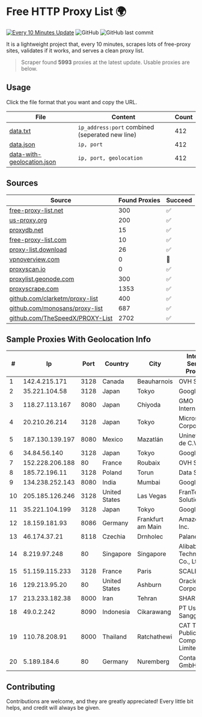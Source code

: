 
# Free HTTP Proxy List 🌍

[![Every 10 Minutes Update](https://github.com/mertguvencli/http-proxy-list/actions/workflows/main.yml/badge.svg?branch=main)](https://github.com/mertguvencli/http-proxy-list/actions/workflows/main.yml)
![GitHub](https://img.shields.io/github/license/mertguvencli/http-proxy-list)
![GitHub last commit](https://img.shields.io/github/last-commit/mertguvencli/http-proxy-list)

It is a lightweight project that, every 10 minutes, scrapes lots of free-proxy sites, validates if it works, and serves a clean proxy list.


> Scraper found **5993** proxies at the latest update. Usable proxies are below.

## Usage

Click the file format that you want and copy the URL.


|File|Content|Count|
|----|-------|-----|
|[data.txt](https://raw.githubusercontent.com/mertguvencli/http-proxy-list/main/proxy-list/data.txt)|`ip_address:port` combined (seperated new line)|412|
|[data.json](https://raw.githubusercontent.com/mertguvencli/http-proxy-list/main/proxy-list/data.json)|`ip, port`|412|
|[data-with-geolocation.json](https://raw.githubusercontent.com/mertguvencli/http-proxy-list/main/proxy-list/data-with-geolocation.json)|`ip, port, geolocation`|412|

## Sources

|Source|Found Proxies|Succeed|
|------|-------------|-------|
|[free-proxy-list.net](https://free-proxy-list.net)|300|✅|
|[us-proxy.org](https://www.us-proxy.org)|200|✅|
|[proxydb.net](http://proxydb.net)|15|✅|
|[free-proxy-list.com](https://free-proxy-list.com/?page=&port=&type%5B%5D=http&type%5B%5D=https&up_time=0&search=Search)|10|✅|
|[proxy-list.download](https://www.proxy-list.download/HTTP)|26|✅|
|[vpnoverview.com](https://vpnoverview.com/privacy/anonymous-browsing/free-proxy-servers)|0|🚫|
|[proxyscan.io](https://www.proxyscan.io)|0|✅|
|[proxylist.geonode.com](https://proxylist.geonode.com/api/proxy-list?limit=300&page=1&sort_by=lastChecked&sort_type=desc&protocols=http,https)|300|✅|
|[proxyscrape.com](https://api.proxyscrape.com/v2/?request=displayproxies&protocol=http&timeout=10000&country=all&ssl=all&anonymity=all)|1353|✅|
|[github.com/clarketm/proxy-list](https://raw.githubusercontent.com/clarketm/proxy-list/master/proxy-list-raw.txt)|400|✅|
|[github.com/monosans/proxy-list](https://raw.githubusercontent.com/monosans/proxy-list/main/proxies/http.txt)|687|✅|
|[github.com/TheSpeedX/PROXY-List](https://raw.githubusercontent.com/TheSpeedX/PROXY-List/master/http.txt)|2702|✅|


## Sample Proxies With Geolocation Info

|#|Ip|Port|Country|City|Internet Service Provider|
|-|--|----|-------|----|-------------------------|
|1|142.4.215.171|3128|Canada|Beauharnois|OVH SAS|
|2|35.221.104.58|3128|Japan|Tokyo|Google LLC|
|3|118.27.113.167|8080|Japan|Chiyoda|GMO Internet, Inc.|
|4|20.210.26.214|3128|Japan|Tokyo|Microsoft Corporation|
|5|187.130.139.197|8080|Mexico|Mazatlán|Uninet S.A. de C.V.|
|6|34.84.56.140|3128|Japan|Tokyo|Google LLC|
|7|152.228.206.188|80|France|Roubaix|OVH SAS|
|8|185.72.196.11|3128|Poland|Torun|Data Space|
|9|134.238.252.143|8080|India|Mumbai|Google LLC|
|10|205.185.126.246|3128|United States|Las Vegas|FranTech Solutions|
|11|35.221.104.199|3128|Japan|Tokyo|Google LLC|
|12|18.159.181.93|8086|Germany|Frankfurt am Main|Amazon.com, Inc.|
|13|46.174.37.21|8118|Czechia|Drnholec|Palanet s.r.o.|
|14|8.219.97.248|80|Singapore|Singapore|Alibaba (US) Technology Co., Ltd.|
|15|51.159.115.233|3128|France|Paris|SCALEWAY|
|16|129.213.95.20|80|United States|Ashburn|Oracle Corporation|
|17|213.233.182.38|8000|Iran|Tehran|SHARIF-EDU|
|18|49.0.2.242|8090|Indonesia|Cikarawang|PT Usaha Adi Sanggoro|
|19|110.78.208.91|8000|Thailand|Ratchathewi|CAT Telecom Public Company Limited|
|20|5.189.184.6|80|Germany|Nuremberg|Contabo GmbH|



## Contributing

Contributions are welcome, and they are greatly appreciated! Every
little bit helps, and credit will always be given.

